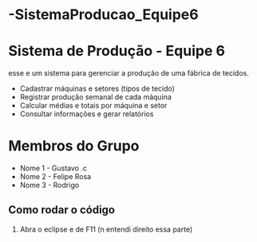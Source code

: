 # -SistemaProducao_Equipe6

# Sistema de Produção - Equipe 6

esse e um sistema para gerenciar a produção de uma fábrica de tecidos.
- Cadastrar máquinas e setores (tipos de tecido)
- Registrar produção semanal de cada máquina
- Calcular médias e totais por máquina e setor
- Consultar informações e gerar relatórios

# Membros do Grupo
- Nome 1 - Gustavo .c
- Nome 2 - Felipe Rosa
- Nome 3 - Rodrigo

## Como rodar o código
1. Abra o eclipse e de F11 (n entendi direito essa parte)
